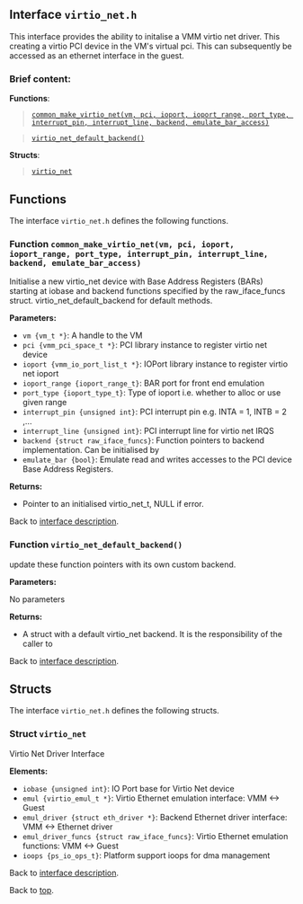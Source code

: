 <!--
     Copyright 2020, Data61
     Commonwealth Scientific and Industrial Research Organisation (CSIRO)
     ABN 41 687 119 230.

     This software may be distributed and modified according to the terms of
     the BSD 2-Clause license. Note that NO WARRANTY is provided.
     See "LICENSE_BSD2.txt" for details.

     @TAG(DATA61_BSD)
-->

## Interface `virtio_net.h`

This interface provides the ability to initalise a VMM virtio net driver. This creating a virtio
PCI device in the VM's virtual pci. This can subsequently be accessed as an ethernet interface in the
guest.

### Brief content:

**Functions**:

> [`common_make_virtio_net(vm, pci, ioport, ioport_range, port_type, interrupt_pin, interrupt_line, backend, emulate_bar_access)`](#function-common_make_virtio_netvm-pci-ioport-ioport_range-port_type-interrupt_pin-interrupt_line-backend-emulate_bar_access)

> [`virtio_net_default_backend()`](#function-virtio_net_default_backend)



**Structs**:

> [`virtio_net`](#struct-virtio_net)


## Functions

The interface `virtio_net.h` defines the following functions.

### Function `common_make_virtio_net(vm, pci, ioport, ioport_range, port_type, interrupt_pin, interrupt_line, backend, emulate_bar_access)`

Initialise a new virtio_net device with Base Address Registers (BARs) starting at iobase and backend functions
specified by the raw_iface_funcs struct.
virtio_net_default_backend for default methods.

**Parameters:**

- `vm {vm_t *}`: A handle to the VM
- `pci {vmm_pci_space_t *}`: PCI library instance to register virtio net device
- `ioport {vmm_io_port_list_t *}`: IOPort library instance to register virtio net ioport
- `ioport_range {ioport_range_t}`: BAR port for front end emulation
- `port_type {ioport_type_t}`: Type of ioport i.e. whether to alloc or use given range
- `interrupt_pin {unsigned int}`: PCI interrupt pin e.g. INTA = 1, INTB = 2 ,...
- `interrupt_line {unsigned int}`: PCI interrupt line for virtio net IRQS
- `backend {struct raw_iface_funcs}`: Function pointers to backend implementation. Can be initialised by
- `emulate_bar {bool}`: Emulate read and writes accesses to the PCI device Base Address Registers.

**Returns:**

- Pointer to an initialised virtio_net_t, NULL if error.

Back to [interface description](#module-virtio_neth).

### Function `virtio_net_default_backend()`

update these function pointers with its own custom backend.

**Parameters:**

No parameters

**Returns:**

- A struct with a default virtio_net backend. It is the responsibility of the caller to

Back to [interface description](#module-virtio_neth).


## Structs

The interface `virtio_net.h` defines the following structs.

### Struct `virtio_net`

Virtio Net Driver Interface

**Elements:**

- `iobase {unsigned int}`: IO Port base for Virtio Net device
- `emul {virtio_emul_t *}`: Virtio Ethernet emulation interface: VMM <-> Guest
- `emul_driver {struct eth_driver *}`: Backend Ethernet driver interface: VMM <-> Ethernet driver
- `emul_driver_funcs {struct raw_iface_funcs}`: Virtio Ethernet emulation functions: VMM <-> Guest
- `ioops {ps_io_ops_t}`: Platform support ioops for dma management

Back to [interface description](#module-virtio_neth).


Back to [top](#).

